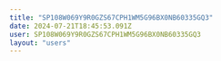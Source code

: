 ```yaml
---
title: "SP108W069Y9R0GZS67CPH1WM5G96BX0NB60335GQ3"
date: 2024-07-21T18:45:53.091Z
user: SP108W069Y9R0GZS67CPH1WM5G96BX0NB60335GQ3
layout: "users"
---
```

    